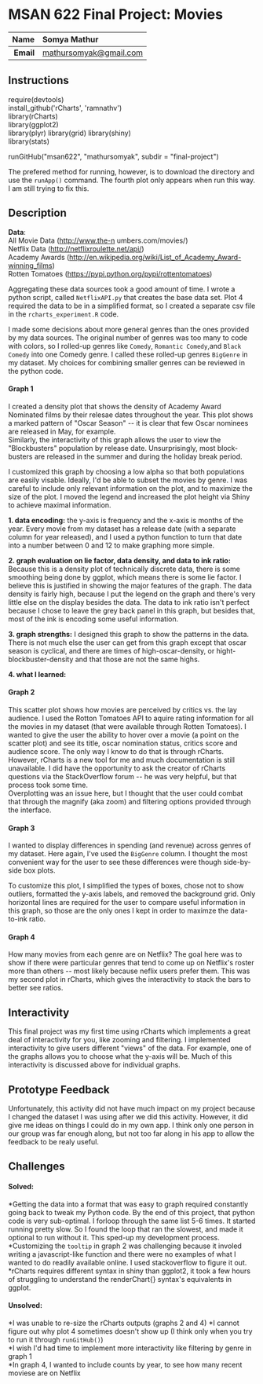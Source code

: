 MSAN 622 Final Project: Movies
==============================

| **Name**  | Somya Mathur |
|----------:|:------------|
| **Email** | mathursomyak@gmail.com |

## Instructions ##
require(devtools)  
install_github('rCharts', 'ramnathv')  
library(rCharts)  
library(ggplot2)   
library(plyr)
library(grid)
library(shiny)  
library(stats)


runGitHub("msan622", "mathursomyak", subdir = "final-project")  

The prefered method for running, however, is to download the directory 
and use the ```runApp()``` command. The fourth plot only appears when run this way.
I am still trying to fix this.

## Description ##

**Data**:  
All Movie Data (http://www.the-n
umbers.com/movies/)  
Netflix Data   (http://netflixroulette.net/api/)  
Academy Awards (http://en.wikipedia.org/wiki/List_of_Academy_Award-winning_films)  
Rotten Tomatoes (https://pypi.python.org/pypi/rottentomatoes)  

Aggregating these data sources took a good amount of time. I wrote a python script, called
```NetflixAPI.py``` that creates the base data set. Plot 4 required the data to be in
a simplified format, so I created a separate csv file in the ```rcharts_experiment.R``` code.  

I made some decisions about more general genres than the ones provided by my data sources. The 
original number of genres was too many to code with colors, so I rolled-up genres like ```Comedy```,
```Romantic Comedy```,and ```Black Comedy``` into one Comedy genre. I called these rolled-up genres
```BigGenre``` in my dataset. My choices for combining smaller genres can be reviewed in the python
code.

#### Graph 1 ####
I created a density plot that shows the density of Academy Award Nominated films
by their relesae dates throughout the year. This plot shows a marked pattern of 
"Oscar Season" -- it is clear that few Oscar nominees are released in May, for example.  
Similarly, the interactivity of this graph allows the user to view the "Blockbusters"
population by release date. Unsurprisingly, most block-busters are released in the summer 
and during the holiday break period.  

I customized this graph by choosing a low alpha so that both populations are easily visable. Ideally, I'd be able to subset the movies by genre. I was careful to include
only relevant information on the plot, and to maximize the size of the plot. I moved the 
legend and increased the plot height via Shiny to achieve maximal information.  

**1. data encoding:** the y-axis is frequency and the x-axis is months of the year. Every movie from my dataset has a release date (with a separate column for year released), and I used a python function to turn that date into a number between 0 and 12 to make graphing more simple.  

**2. graph evaluation on lie factor, data density, and data to ink ratio:** Because this is a density plot of technically discrete data, there is some smoothing being done by ggplot, which means there is some lie factor. I believe this is justified in showing the major features of the graph. The data density is fairly high, because I put the legend on the graph and there's very little else on the display besides the data. The data to ink ratio isn't perfect because I chose to leave the grey back panel in this graph, but besides that, most of the ink is encoding some useful information.  

**3. graph strengths:** I designed this graph to show the patterns in the data. There is not much else the user can get from this graph except that oscar season is cyclical, and there are times of high-oscar-density, or hight-blockbuster-density and that those are not the same highs.  

**4. what I learned:**

#### Graph 2 ####
This scatter plot shows how movies are perceived by critics vs. the lay audience. I used
the Rotton Tomatoes API to aquire rating information for all the movies in my dataset 
(that were available through Rotten Tomatoes). I wanted to give the user the ability to hover over a movie (a point on the scatter plot) and see its title, oscar nomination status, critics score and audience score. The only way I know to do that is through rCharts. However, rCharts is a new tool for me and much documentation is still unavailable. I did have the opportunity to ask the creator of rCharts questions via the StackOverflow forum -- he was very helpful, but that process took some time.  
Overplotting was an issue here, but I thought that the user could combat that through the
magnify (aka zoom) and filtering options provided through the interface.

#### Graph 3 ####
I wanted to display differences in spending (and revenue) across genres of my dataset. Here again, I've used the ```BigGenre``` column. I thought the most convenient way for the user to see these
differences were though side-by-side box plots.  

To customize this plot, I simplified the types of boxes, chose not to show outliers, formatted the y-axis labels, and removed the background grid. Only horizontal lines are required for the user to compare useful information in this graph, so those are the only ones I kept in order to maximze the data-to-ink ratio.

#### Graph 4 ####
How many movies from each genre are on Netflix? The goal here was to show if there were particular genres that tend to come up on Netflix's roster more than others -- most likely because neflix users prefer them. This was my second plot in rCharts, which gives the interactivity to stack the bars to better see ratios.  

## Interactivity ##
This final project was my first time using rCharts which implements a great deal of interactivity for you, like zooming and filtering. I implemented interactivity to give users different "views" of the data. For example, one of the graphs allows you to choose what the y-axis will be. Much of this interactivity is discussed above for individual graphs.  

## Prototype Feedback ##
Unfortunately, this activity did not have much impact on my project because I changed the dataset I was using after we did this activity. However, it did give me ideas on things I could do in my own app. I think only one person in our group was far enough along, but not too far along in his app to allow the feedback to be realy useful.  

## Challenges ##
#### Solved: ####
*Getting the data into a format that was easy to graph required constantly going back to tweak my Python code. By the end of this project, that python code is very sub-optimal. I forloop through the same list 5-6 times. It started running pretty slow. So I found the loop that ran the slowest, and made it optional to run without it. This sped-up my development process.  
*Customizing the ```tooltip``` in graph 2 was challenging because it involed writing a javascript-like function and there were no examples of what I wanted to do readily available online. I used stackoverflow to figure it out.  
*rCharts requires different syntax in shiny than ggplot2, it took a few hours of struggling to understand the renderChart{} syntax's equivalents in ggplot.  
#### Unsolved: ####
*I was unable to re-size the rCharts outputs (graphs 2 and 4)
*I cannot figure out why plot 4 sometimes doesn't show up (I think only when you try to run
it through ```runGitHub()```)  
*I wish I'd had time to implement more interactivity like filtering by genre in graph 1  
*In graph 4, I wanted to include counts by year, to see how many recent moviese are on Netflix
